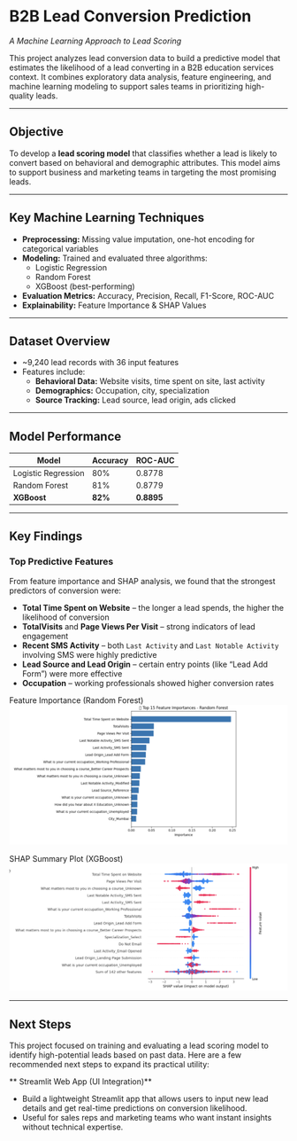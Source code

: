 # B2B Lead Conversion Prediction

_A Machine Learning Approach to Lead Scoring_

This project analyzes lead conversion data to build a predictive model that estimates the likelihood of a lead converting in a B2B education services context. It combines exploratory data analysis, feature engineering, and machine learning modeling to support sales teams in prioritizing high-quality leads.

---

##  Objective

To develop a **lead scoring model** that classifies whether a lead is likely to convert based on behavioral and demographic attributes. This model aims to support business and marketing teams in targeting the most promising leads.

---

##  Key Machine Learning Techniques

- **Preprocessing:** Missing value imputation, one-hot encoding for categorical variables  
- **Modeling:** Trained and evaluated three algorithms:
  - Logistic Regression
  - Random Forest
  - XGBoost (best-performing)
- **Evaluation Metrics:** Accuracy, Precision, Recall, F1-Score, ROC-AUC
- **Explainability:** Feature Importance & SHAP Values

---

##  Dataset Overview

- ~9,240 lead records with 36 input features  
- Features include:
  - **Behavioral Data:** Website visits, time spent on site, last activity  
  - **Demographics:** Occupation, city, specialization  
  - **Source Tracking:** Lead source, lead origin, ads clicked  

---

##  Model Performance

| Model                | Accuracy | ROC-AUC |
|---------------------|----------|---------|
| Logistic Regression | 80%      | 0.8778  |
| Random Forest       | 81%      | 0.8779  |
| **XGBoost**         | **82%**  | **0.8895** 

---

##  Key Findings

###  Top Predictive Features
From feature importance and SHAP analysis, we found that the strongest predictors of conversion were:
- **Total Time Spent on Website** – the longer a lead spends, the higher the likelihood of conversion  
- **TotalVisits** and **Page Views Per Visit** – strong indicators of lead engagement  
- **Recent SMS Activity** – both `Last Activity` and `Last Notable Activity` involving SMS were highly predictive  
- **Lead Source and Lead Origin** – certain entry points (like “Lead Add Form”) were more effective  
- **Occupation** – working professionals showed higher conversion rates

 Feature Importance (Random Forest)  
![Feature Importance](/feature_importance.png)

 SHAP Summary Plot (XGBoost)  
![SHAP Summary](/shap.png)

---

##  Next Steps

This project focused on training and evaluating a lead scoring model to identify high-potential leads based on past data. Here are a few recommended next steps to expand its practical utility:

 ** Streamlit Web App (UI Integration)**
   - Build a lightweight Streamlit app that allows users to input new lead details and get real-time predictions on conversion likelihood.
   - Useful for sales reps and marketing teams who want instant insights without technical expertise.

